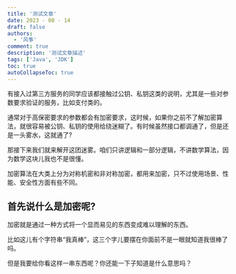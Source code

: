 ```yaml
---
title: '测试文章'
date: 2023 - 08 - 14
draft: false
authors:
  - '风筝'
comment: true
description: '测试文章描述'
tags: ['Java', 'JDK']
toc: true
autoCollapseToc: true
---
```


有接入过第三方服务的同学应该都接触过公钥、私钥这类的说明，尤其是一些对参数要求验证的服务，比如支付类的。

通常对于高保密要求的参数都会有加密要求，这时候，如果你之前不了解加密算法，就很容易被公钥、私钥的使用给绕迷糊了。有时候虽然接口都调通了，但是还是一头雾水，这就通了?

那接下来我们就来解开这团迷雾。咱们只讲逻辑和一部分逻辑，不讲数学算法，因为数学这块儿我也不是很懂。

加密算法在大类上分为对称机密和非对称加密，都用来加密，只不过使用场景、性能、安全性方面有些不同。

## 首先说什么是加密呢?

加密就是通过一种方式将一个显而易见的东西变成难以理解的东西。

比如这儿有个字符串“我真棒”，这三个字儿要摆在你面前不是一眼就知道我很棒了吗。

但是我要给你看这样一串东西呢？你还能一下子知道是什么意思吗？
